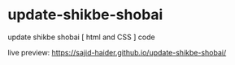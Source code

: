 # update-shikbe-shobai
update shikbe shobai [ html and CSS ] code

live preview: 
https://sajid-haider.github.io/update-shikbe-shobai/
